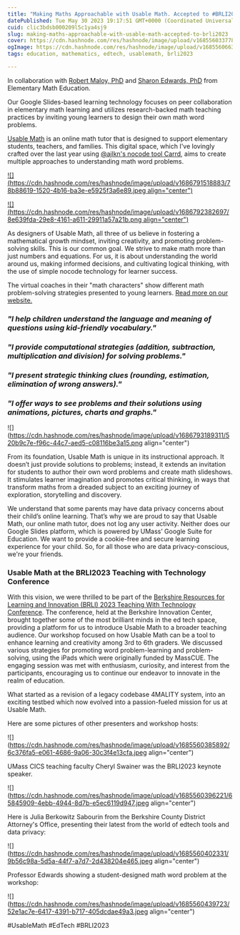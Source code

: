 ```yaml
---
title: "Making Maths Approachable with Usable Math. Accepted to #BRLI2023."
datePublished: Tue May 30 2023 19:17:51 GMT+0000 (Coordinated Universal Time)
cuid: clic3bdsb000209l5c1ya4sj9
slug: making-maths-approachable-with-usable-math-accepted-to-brli2023
cover: https://cdn.hashnode.com/res/hashnode/image/upload/v1685560337786/4c0519b8-a5b3-4d26-a2e7-50521281ebd7.jpeg
ogImage: https://cdn.hashnode.com/res/hashnode/image/upload/v1685560663240/f789f81a-a350-4d01-9087-9ba201aae9d2.jpeg
tags: education, mathematics, edtech, usablemath, brli2023

---
```


In collaboration with [Robert Maloy, PhD](https://www.umass.edu/education/about/directory/robert-maloy) and [Sharon Edwards, PhD](https://www.umass.edu/education/about/directory/sharon-edwards) from Elementary Math Education.

Our Google Slides-based learning technology focuses on peer collaboration in elementary math learning and utilizes research-backed math teaching practices by inviting young learners to design their own math word problems.

[Usable Math](https://usablemath.org/) is an online math tutor that is designed to support elementary students, teachers, and families. This digital space, which I've lovingly crafted over the last year using [@ajlkn's nocode tool Carrd](https://twitter.com/ajlkn), aims to create multiple approaches to understanding math word problems.

[![](https://cdn.hashnode.com/res/hashnode/image/upload/v1686791518883/78b88619-1520-4b16-ba3e-e5925f3a6e89.jpeg align="center")](https://usablemath.org/)

[![](https://cdn.hashnode.com/res/hashnode/image/upload/v1686792382697/8e639fda-29e8-4161-a611-29911a57a21b.png align="center")](https://usablemath.org/#modules)

As designers of Usable Math, all three of us believe in fostering a mathematical growth mindset, inviting creativity, and promoting problem-solving skills. This is our common goal. We strive to make math more than just numbers and equations. For us, it is about understanding the world around us, making informed decisions, and cultivating logical thinking, with the use of simple nocode technology for learner success.

The virtual coaches in their "math characters" show different math problem-solving strategies presented to young learners. [Read more on our website.](https://usablemath.org/)

### *"I help children understand the language and meaning of questions using kid-friendly vocabulary."*

### *"I provide computational strategies (addition, subtraction, multiplication and division) for solving problems."*

### *"I present strategic thinking clues (rounding, estimation, elimination of wrong answers)."*

### *"I offer ways to see problems and their solutions using animations, pictures, charts and graphs."*

![](https://cdn.hashnode.com/res/hashnode/image/upload/v1686793189311/520b9c7e-f96c-44c7-aed5-c08116be3a15.png align="center")

From its foundation, Usable Math is unique in its instructional approach. It doesn’t just provide solutions to problems; instead, it extends an invitation for students to author their own word problems and create math slideshows. It stimulates learner imagination and promotes critical thinking, in ways that transform maths from a dreaded subject to an exciting journey of exploration, storytelling and discovery.

We understand that some parents may have data privacy concerns about their child’s online learning. That’s why we are proud to say that Usable Math, our online math tutor, does not log any user activity. Neither does our Google Slides platform, which is powered by UMass’ Google Suite for Education. We want to provide a cookie-free and secure learning experience for your child. So, for all those who are data privacy-conscious, we're your friends.

### **Usable Math at the BRLI2023 Teaching with Technology Conference**

With this vision, we were thrilled to be part of the [Berkshire Resources for Learning and Innovation (BRLI) 2023 Teaching With Technology Conference](https://www.berkshireinnovationcenter.com/). The conference, held at the Berkshire Innovation Center, brought together some of the most brilliant minds in the ed tech space, providing a platform for us to introduce Usable Math to a broader teaching audience. Our workshop focused on how Usable Math can be a tool to enhance learning and creativity among 3rd to 6th graders. We discussed various strategies for promoting word problem-learning and problem-solving, using the iPads which were originally funded by MassCUE. The engaging session was met with enthusiasm, curiosity, and interest from the participants, encouraging us to continue our endeavor to innovate in the realm of education.

What started as a revision of a legacy codebase 4MALITY system, into an exciting testbed which now evolved into a passion-fueled mission for us at Usable Math.

Here are some pictures of other presenters and workshop hosts:

![](https://cdn.hashnode.com/res/hashnode/image/upload/v1685560385892/6c376fa5-e061-4686-9a06-30c3f4e13cfa.jpeg align="center")

UMass CICS teaching faculty Cheryl Swainer was the BRLI2023 keynote speaker.

![](https://cdn.hashnode.com/res/hashnode/image/upload/v1685560396221/65845909-4ebb-4944-8d7b-e5ec6119d947.jpeg align="center")

Here is Julia Berkowitz Sabourin from the Berkshire County District Attorney's Office, presenting their latest from the world of edtech tools and data privacy:

![](https://cdn.hashnode.com/res/hashnode/image/upload/v1685560402331/9b56c98a-5d5a-44f7-a7d7-2d438204e465.jpeg align="center")

Professor Edwards showing a student-designed math word problem at the workshop:

![](https://cdn.hashnode.com/res/hashnode/image/upload/v1685560439723/52e1ac7e-6417-4391-b717-405dcdae49a3.jpeg align="center")

#UsableMath #EdTech #BRLI2023